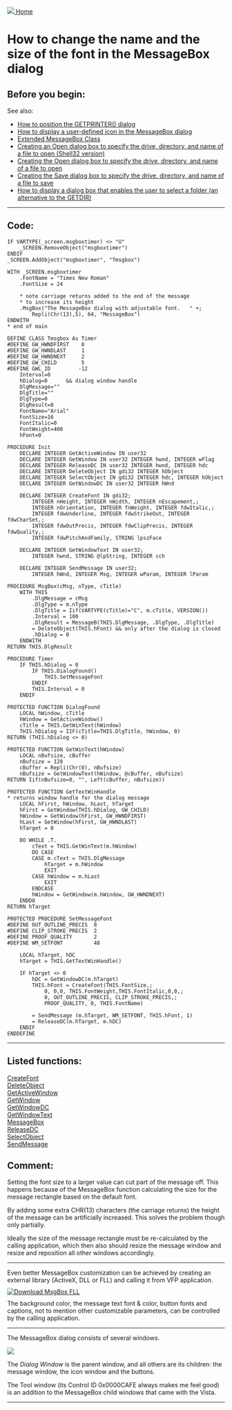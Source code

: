 [<img src="../images/home.png"> Home ](https://github.com/VFPX/Win32API)  

# How to change the name and the size of the font in the MessageBox dialog

## Before you begin:
<!-- Anatoliy 
<a href="?solution=3&src=x434" target=_blank><img src="../images/xmsg_270_48.png" border=0></a>  
There is more advanced version of this code.   
Click to open the [Extended MessageBox Library (FLL)](?solution=3&src=x434) web page.  

* * *  
<a href="http://www.news2news.com/vfp/?solution=3"><img src="../images/msgboxfont.png" width=406 height=255 border=0 alt="Download MsgBox FLL"></a>  
This code sample demonstrates another hidden MessageBox capability that can be reached by FoxPro applications. See also [Using Extended MessageBox() Class](sample_424.md) example in this reference.  --> 

See also:
* [How to position the GETPRINTER() dialog](sample_482.md)
* [How to display a user-defined icon in the MessageBox dialog](sample_500.md)  
* [Extended MessageBox Class](sample_418.md)  
* [Creating an Open dialog box to specify the drive, directory, and name of a file to open (Shell32 version)](sample_365.md)  
* [Creating the Open dialog box to specify the drive, directory, and name of a file to open](sample_363.md)  
* [Creating the Save dialog box to specify the drive, directory, and name of a file to save](sample_265.md)  
* [How to display a dialog box that enables the user to select a folder (an alternative to the GETDIR)](sample_364.md)  
  
***  


## Code:
```foxpro  
IF VARTYPE(_screen.msgboxtimer) <> "U"
	_SCREEN.RemoveObject("msgboxtimer")
ENDIF
_SCREEN.AddObject("msgboxtimer", "Tmsgbox")

WITH _SCREEN.msgboxtimer
	.FontName = "Times New Roman"
	.FontSize = 24

	* note carriage returns added to the end of the message
	* to increase its height
	.MsgBox("The MessageBox dialog with adjustable font.   " +;
		Repli(Chr(13),5), 64, "MessageBox")
ENDWITH
* end of main

DEFINE CLASS Tmsgbox As Timer
#DEFINE GW_HWNDFIRST    0
#DEFINE GW_HWNDLAST     1
#DEFINE GW_HWNDNEXT     2
#DEFINE GW_CHILD        5
#DEFINE GWL_ID         -12
	Interval=0
	hDialog=0      && dialog window handle
	DlgMessage=""
	DlgTitle=""
	DlgType=0
	DlgResult=0
	FontName="Arial"
	FontSize=16
	FontItalic=0
	FontWeight=400
	hFont=0

PROCEDURE Init
	DECLARE INTEGER GetActiveWindow IN user32
	DECLARE INTEGER GetWindow IN user32 INTEGER hwnd, INTEGER wFlag
	DECLARE INTEGER ReleaseDC IN user32 INTEGER hwnd, INTEGER hdc
	DECLARE INTEGER DeleteObject IN gdi32 INTEGER hObject
	DECLARE INTEGER SelectObject IN gdi32 INTEGER hdc, INTEGER hObject
	DECLARE INTEGER GetWindowDC IN user32 INTEGER hWnd

	DECLARE INTEGER CreateFont IN gdi32;
		INTEGER nHeight, INTEGER nWidth, INTEGER nEscapement,;
		INTEGER nOrientation, INTEGER fnWeight, INTEGER fdwItalic,;
		INTEGER fdwUnderline, INTEGER fdwStrikeOut, INTEGER fdwCharSet,;
		INTEGER fdwOutPrecis, INTEGER fdwClipPrecis, INTEGER fdwQuality,;
		INTEGER fdwPitchAndFamily, STRING lpszFace

	DECLARE INTEGER GetWindowText IN user32;
		INTEGER hwnd, STRING @lpString, INTEGER cch

	DECLARE INTEGER SendMessage IN user32;
		INTEGER hWnd, INTEGER Msg, INTEGER wParam, INTEGER lParam

PROCEDURE MsgBox(cMsg, nType, cTitle)
	WITH THIS
		.DlgMessage = cMsg
		.DlgType = m.nType
		.DlgTitle = Iif(VARTYPE(cTitle)="C", m.cTitle, VERSION())
		.Interval = 100
		.DlgResult = MessageB(THIS.DlgMessage, .DlgType, .DlgTitle)
		= DeleteObject(THIS.hFont) && only after the dialog is closed
		.hDialog = 0
	ENDWITH
RETURN THIS.DlgResult

PROCEDURE Timer
	IF THIS.hDialog = 0
		IF THIS.DialogFound()
			THIS.SetMessageFont
		ENDIF
		THIS.Interval = 0
	ENDIF

PROTECTED FUNCTION DialogFound
	LOCAL hWindow, cTitle
	hWindow = GetActiveWindow()
	cTitle = THIS.GetWinText(hWindow)
	THIS.hDialog = IIF(cTitle=THIS.DlgTitle, hWindow, 0)
RETURN (THIS.hDialog <> 0)

PROTECTED FUNCTION GetWinText(hWindow)
	LOCAL nBufsize, cBuffer
	nBufsize = 128
	cBuffer = Repli(Chr(0), nBufsize)
	nBufsize = GetWindowText(hWindow, @cBuffer, nBufsize)
RETURN Iif(nBufsize=0, "", Left(cBuffer, nBufsize))

PROTECTED FUNCTION GetTextWinHandle
* returns window handle for the dialog message
	LOCAL hFirst, hWindow, hLast, hTarget
	hFirst = GetWindow(THIS.hDialog, GW_CHILD)
	hWindow = GetWindow(hFirst, GW_HWNDFIRST)
	hLast = GetWindow(hFirst, GW_HWNDLAST)
	hTarget = 0

	DO WHILE .T.
		cText = THIS.GetWinText(m.hWindow)
		DO CASE
		CASE m.cText = THIS.DlgMessage
			hTarget = m.hWindow
			EXIT
		CASE hWindow = m.hLast
			EXIT
		ENDCASE
		hWindow = GetWindow(m.hWindow, GW_HWNDNEXT)
	ENDDO
RETURN hTarget

PROTECTED PROCEDURE SetMessageFont
#DEFINE OUT_OUTLINE_PRECIS  8
#DEFINE CLIP_STROKE_PRECIS  2
#DEFINE PROOF_QUALITY       2
#DEFINE WM_SETFONT          48

	LOCAL hTarget, hDC
	hTarget = THIS.GetTextWinHandle()

	IF hTarget <> 0
		hDC = GetWindowDC(m.hTarget)
		THIS.hFont = CreateFont(THIS.FontSize,;
			0, 0,0, THIS.FontWeight,THIS.FontItalic,0,0,;
			0, OUT_OUTLINE_PRECIS, CLIP_STROKE_PRECIS,;
			PROOF_QUALITY, 0, THIS.FontName)

		= SendMessage (m.hTarget, WM_SETFONT, THIS.hFont, 1)
		= ReleaseDC(m.hTarget, m.hDC)
	ENDIF
ENDDEFINE  
```  
***  


## Listed functions:
[CreateFont](../libraries/gdi32/CreateFont.md)  
[DeleteObject](../libraries/gdi32/DeleteObject.md)  
[GetActiveWindow](../libraries/user32/GetActiveWindow.md)  
[GetWindow](../libraries/user32/GetWindow.md)  
[GetWindowDC](../libraries/user32/GetWindowDC.md)  
[GetWindowText](../libraries/user32/GetWindowText.md)  
[MessageBox](../libraries/user32/MessageBox.md)  
[ReleaseDC](../libraries/user32/ReleaseDC.md)  
[SelectObject](../libraries/gdi32/SelectObject.md)  
[SendMessage](../libraries/user32/SendMessage.md)  

## Comment:
Setting  the font size to a larger value can cut part of the message off. This happens because of the MessageBox function calculating the size for the message rectangle based on the default font.  
  
By adding some extra CHR(13) characters (the carriage returns) the height of the message can be artificially increased. This solves the problem though only partially.   
  
Ideally the size of the message rectangle must be re-calculated by the calling application, which then also should resize the message window and resize and reposition all other windows accordingly.  
  
* * *  
Even better MessageBox customization can be achieved by creating an external library (ActiveX, DLL or FLL) and calling it from VFP application.   
<a href="http://www.news2news.com/vfp/?solution=3"><img src="../images/xmsg_fll.png" vspace=10 border=0 alt="Download MsgBox FLL"></a>  
The background color, the message text font & color, button fonts and captions, not to mention other customizable parameters, can be controlled by the calling application.  
  
* * *  
The MessageBox dialog consists of several windows.  
  
![](../images/messagebox_wnidows.png)

The *Dialog Window* is the parent window, and all others are its children: the message window, the icon window and the buttons.  
  
The Tool window  (its Control ID 0x0000CAFE always makes me feel good) is an addition to the MessageBox child windows that came with the Vista.  
  
***  

